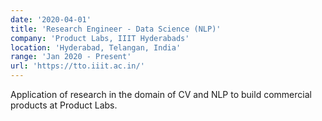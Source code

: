 ```yaml
---
date: '2020-04-01'
title: 'Research Engineer - Data Science (NLP)'
company: 'Product Labs, IIIT Hyderabads'
location: 'Hyderabad, Telangan, India'
range: 'Jan 2020 - Present'
url: 'https://tto.iiit.ac.in/'
---
```


Application of research in the domain of CV and NLP to build commercial products at Product Labs.